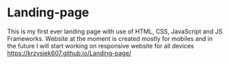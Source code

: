 # Landing-page
This is my first ever landing page with use of HTML, CSS, JavaScript and JS Frameworks. Website at the moment is created mostly for mobiles and in the future I will start working on responsive website for all devices
https://krzysiek607.github.io/Landing-page/
